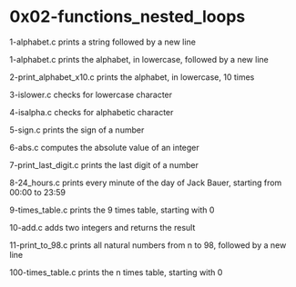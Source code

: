 # 0x02-functions_nested_loops

1-alphabet.c prints a string followed by a new line

1-alphabet.c prints the alphabet, in lowercase, followed by a new line

2-print_alphabet_x10.c prints the alphabet, in lowercase, 10 times

3-islower.c checks for lowercase character

4-isalpha.c checks for alphabetic character

5-sign.c prints the sign of a number

6-abs.c computes the absolute value of an integer

7-print_last_digit.c prints the last digit of a number

8-24_hours.c prints every minute of the day of Jack Bauer, starting from 00:00 to 23:59

9-times_table.c prints the 9 times table, starting with 0

10-add.c adds two integers and returns the result

11-print_to_98.c prints all natural numbers from n to 98, followed by a new line

100-times_table.c prints the n times table, starting with 0
